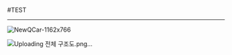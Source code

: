 #TEST

---

![NewQCar-1162x766](https://github.com/ksh99-git/VITAS/assets/173671952/2d502516-5def-4340-9406-127b210cb099)


![Uploading 전체 구조도.png…]()
